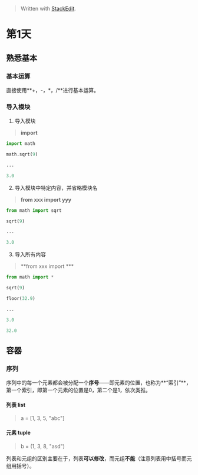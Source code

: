 


> Written with [StackEdit](https://stackedit.io/).

# 第1天

## 熟悉基本

### 基本运算

直接使用**+，-，\*，/**进行基本运算。

### 导入模块

1. 导入模块

 > **import**

  ```python
  import math
  
  math.sqrt(9)
  
  ...

  3.0
  ```
  
2. 导入模块中特定内容，并省略模块名
  > **from xxx import yyy**
  
  ```python
 from math import sqrt
 
 sqrt(9)
 
 ...
 
 3.0
 ```
3. 导入所有内容
  > **from xxx import ***

  ```python
 from math import *

 sqrt(9)

 floor(32.9)

 ...

 3.0

 32.0
 ```

## 容器

### 序列

序列中的每一个元素都会被分配一个**序号**——即元素的位置，也称为**“索引”**，第一个索引，即第一个元素的位置是0，第二个是1，依次类推。

#### 列表 list

> a = [1, 3, 5, "abc"]

#### 元素 tuple

> b = (1, 3, 8, "asd")

列表和元组的区别主要在于，列表**可以修改**，而元组**不能**（注意列表用中括号而元组用括号）。